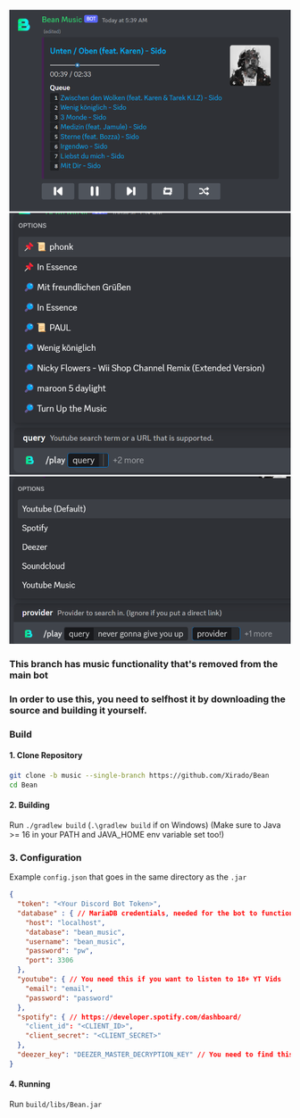 ![img1.png](assets/img1.png)
![img2.png](assets/img2.png)
![img3.png](assets/img3.png)

### This branch has music functionality that's removed from the main bot
### In order to use this, you need to selfhost it by downloading the source and building it yourself.

### Build

#### 1. Clone Repository

```bash
git clone -b music --single-branch https://github.com/Xirado/Bean
cd Bean
```

#### 2. Building

Run `./gradlew build` (`.\gradlew build` if on Windows)
(Make sure to Java >= 16 in your PATH and JAVA_HOME env variable set too!)

### 3. Configuration

Example `config.json` that goes in the same directory as the `.jar`

```json
{
  "token": "<Your Discord Bot Token>",
  "database" : { // MariaDB credentials, needed for the bot to function
    "host": "localhost",
    "database": "bean_music",
    "username": "bean_music",
    "password": "pw",
    "port": 3306
  },
  "youtube": { // You need this if you want to listen to 18+ YT Vids
    "email": "email",
    "password": "password"
  },
  "spotify": { // https://developer.spotify.com/dashboard/
    "client_id": "<CLIENT_ID>",
    "client_secret": "<CLIENT_SECRET>"
  },
  "deezer_key": "DEEZER_MASTER_DECRYPTION_KEY" // You need to find this yourself
}
```

#### 4. Running

Run `build/libs/Bean.jar`
